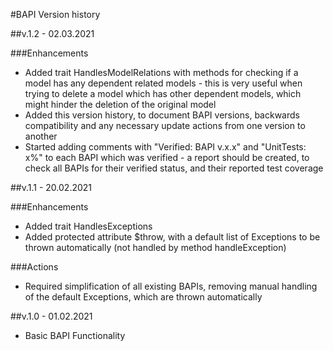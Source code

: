 #BAPI Version history

##v.1.2 - 02.03.2021

###Enhancements

- Added trait HandlesModelRelations with methods for checking if a model has any dependent
  related models - this is very useful when trying to delete a model which has other
  dependent models, which might hinder the deletion of the original model
- Added this version history, to document BAPI versions, backwards compatibility and any
  necessary update actions from one version to another
- Started adding comments with "Verified: BAPI v.x.x" and "UnitTests: x%" to each BAPI which
  was verified - a report should be created, to check all BAPIs for their verified
  status, and their reported test coverage


##v.1.1 - 20.02.2021

###Enhancements

- Added trait HandlesExceptions
- Added protected attribute $throw, with a default list of Exceptions to be
  thrown automatically (not handled by method handleException)
  
###Actions

- Required simplification of all existing BAPIs, removing manual handling of
  the default Exceptions, which are thrown automatically


##v.1.0 - 01.02.2021

- Basic BAPI Functionality